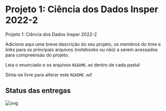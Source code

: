 # Projeto 1: Ciência dos Dados Insper 2022-2

Projeto 1: Ciência dos Dados Insper 2022-2

Adicione aqui uma breve descrição do seu projeto, os membros do time e links para os principais arquivos (notebooks ou não) a serem acessados para compreensão do projeto.

Leia o enunciado e os arquivos `README.md` dentro de cada pasta!

Sinta-se livre para alterar este `README.md`!

## Status das entregas

![svg](http://3.142.157.80/webhook2/cdados/test/svg/insper-classroom/22-2a-cd-p1-grupo_henriquerb1)